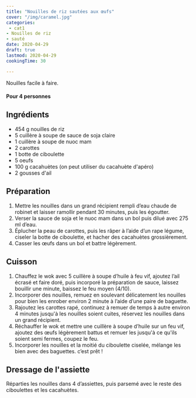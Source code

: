 ```yaml
---
title: "Nouilles de riz sautées aux œufs"
cover: "/img/caramel.jpg"
categories:
 - cat1
- Nouilles de riz
- sauté
date: 2020-04-29
draft: true
lastmod: 2020-04-29
cookingTime: 30

---
```

Nouilles facile à faire.

<!--more--> 

#### Pour 4 personnes

## Ingrédients

- 454 g nouilles de riz
- 5 cuillère à soupe de sauce de soja claire
- 1 cuillère à soupe de nuoc mam
- 2 carottes
- 1 botte de ciboulette
- 5 oeufs
- 100 g cacahuètes (on peut utiliser du cacahuète d'apéro)
- 2 gousses d'ail

## Préparation ##

1. Mettre les nouilles dans un grand récipient rempli d’eau chaude de robinet et laisser ramollir pendant 30 minutes, puis les égoutter.
2. Verser la sauce de soja et le nuoc mam dans un bol puis dilué avec 275 ml d’eau.
3. Éplucher la peau de carottes, puis les râper à l’aide d’un rape légume, ciseler la botte de ciboulette, et hacher des cacahuètes grossièrement.
4. Casser les œufs dans un bol et battre légèrement.

## Cuisson ##

1. Chauffez le wok avec 5 cuillère à soupe d’huile à feu vif, ajoutez l’ail écrasé et faire doré, puis incorporé la préparation de sauce, laissez bouillir une minute, baissez le feu moyen (4/10).
2. Incorporer des nouilles, remuez en soulevant délicatement les nouilles pour bien les enrober environ 2 minute à l’aide d’une paire de baguette.
3. Rajoutez les carottes rapé, continuez à remuer de temps à autre environ 4 minutes jusqu'à les nouilles soient cuites, réservez les nouilles dans un grand récipient. 
4. Réchauffer le wok et mettre une cuillère à soupe d’huile sur un feu vif, ajoutez des œufs légèrement battus et remuer les jusqu'à ce qu'ils soient semi fermes, coupez le feu.
5. Incorporer les nouilles et la moitié du ciboulette ciselée, mélange les bien avec des baguettes. c’est prêt !

## Dressage de l'assiette ##

Réparties les nouilles dans 4 d’assiettes, puis parsemé avec le reste des ciboulettes et les cacahuètes. 
